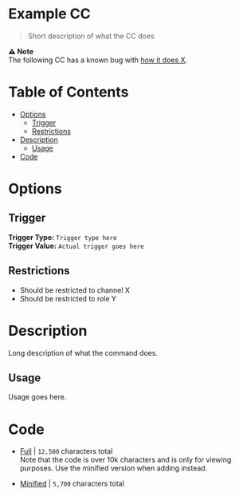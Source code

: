 # Example CC
> Short description of what the CC does

**⚠️ Note**<br>
The following CC has a known bug with [how it does X](issue-link-here).

# Table of Contents
* [Options](#Options)
	* [Trigger](##Trigger)
	* [Restrictions](#Restrictions)
* [Description](#Description)
	* [Usage](##Usage)
* [Code](#Code)

# Options
## Trigger
**Trigger Type:** `Trigger type here`<br>
**Trigger Value:** `Actual trigger goes here`

## Restrictions
* Should be restricted to channel X
* Should be restricted to role Y

# Description
Long description of what the command does.

## Usage
Usage goes here.

# Code
* [Full](./name.cc.go) | `12,500` characters total<br>
Note that the code is over 10k characters and is only for viewing purposes. Use the minified version when adding instead.

* [Minified](./name.minified.go) | `5,700` characters total
